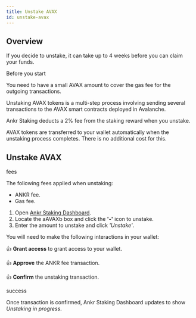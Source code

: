 ```yaml
---
title: Unstake AVAX
id: unstake-avax
---
```


## Overview

If you decide to unstake, it can take up to 4 weeks before you can claim your funds.

<Callout> Before you start

You need to have a small AVAX amount to cover the gas fee for the outgoing transactions.

Unstaking AVAX tokens is a multi-step process involving sending several transactions to the AVAX smart contracts deployed in Avalanche.

Ankr Staking deducts a 2% fee from the staking reward when you unstake.

AVAX tokens are transferred to your wallet automatically when the unstaking process completes. There is no additional cost for this.
</Callout>

## Unstake AVAX

<Callout type="warning" emoji="❗"> fees

The following fees applied when unstaking:
* ANKR fee.
* Gas fee. 

</Callout>

1. Open [Ankr Staking Dashboard](https://www.ankr.com/staking/dashboard/).
3. Locate the aAVAXb box and click the **'-'** icon to unstake.
4. Enter the amount to unstake and click *'Unstake'*.

You will need to make the following interactions in your wallet:

👍 **Grant access** to grant access to your wallet.

👍 **Approve** the ANKR fee transaction.

👍 **Confirm** the unstaking transaction.

<Callout> success

Once transaction is confirmed, Ankr Staking Dashboard updates to show *Unstaking in progress*.

</Callout>


